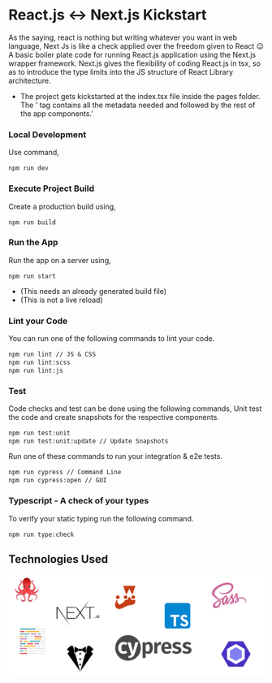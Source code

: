 # React.js <-> Next.js Kickstart
As the saying, react is nothing but writing whatever you want in web language, Next Js is like a check applied over the freedom given to React 😉
A basic boiler plate code for running React.js application using the Next.js wrapper framework. Next.js gives the flexibility of coding React.js in tsx, so as to introduce the type limits into the JS structure of React Library architecture.

- The project gets kickstarted at the index.tsx file inside the pages folder. The '<Head> tag contains all the metadata needed and followed by the rest of the app components.'

### Local Development
Use command,

```
npm run dev
```

### Execute Project Build
Create a production build using,

```
npm run build
```

### Run the App
Run the app on a server using,

```
npm run start
```

- (This needs an already generated build file)
- (This is not a live reload)

### Lint your Code
You can run one of the following commands to lint your code.

```
npm run lint // JS & CSS
npm run lint:scss
npm run lint:js
```

### Test
Code checks and test can be done using the following commands,
Unit test the code and create snapshots for the respective components.

```
npm run test:unit
npm run test:unit:update // Update Snapshots
```

Run one of these commands to run your integration & e2e tests.

```
npm run cypress // Command Line
npm run cypress:open // GUI
```

### Typescript - A check of your types
To verify your static typing run the following command.

```
npm run type:check
```

## Technologies Used
![Technologies](Technologies.png)

